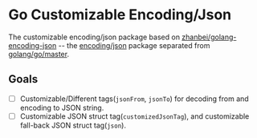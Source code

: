 # Go Customizable Encoding/Json

<!-- > 2018-04-08T19:54:12+0800 -->

The customizable encoding/json package based on [zhanbei/golang-encoding-json](https://github.com/zhanbei/golang-encoding-json) -- the [encoding/json](https://github.com/golang/go/tree/master/src/encoding/json) package separated from [golang/go/master](https://github.com/golang/go).

## Goals

- [ ] Customizable/Different tags(`jsonFrom`, `jsonTo`) for decoding from and encoding to JSON string.
- [ ] Customizable JSON struct tag(`customizedJsonTag`), and customizable fall-back JSON struct tag(`json`).
